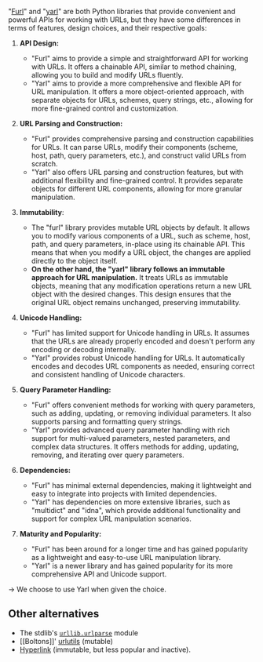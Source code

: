 "[Furl](https://github.com/gruns/furl)" and "[yarl](https://pypi.org/project/yarl/)" are both Python libraries that provide convenient and powerful APIs for working with URLs, but they have some differences in terms of features, design choices, and their respective goals:

1. **API Design:**

    - "Furl" aims to provide a simple and straightforward API for working with URLs. It offers a chainable API, similar to method chaining, allowing you to build and modify URLs fluently.
    - "Yarl" aims to provide a more comprehensive and flexible API for URL manipulation. It offers a more object-oriented approach, with separate objects for URLs, schemes, query strings, etc., allowing for more fine-grained control and customization.

2. **URL Parsing and Construction:**

    - "Furl" provides comprehensive parsing and construction capabilities for URLs. It can parse URLs, modify their components (scheme, host, path, query parameters, etc.), and construct valid URLs from scratch.
    - "Yarl" also offers URL parsing and construction features, but with additional flexibility and fine-grained control. It provides separate objects for different URL components, allowing for more granular manipulation.

3. **Immutability**:
   
    - The "furl" library provides mutable URL objects by default. It allows you to modify various components of a URL, such as scheme, host, path, and query parameters, in-place using its chainable API. This means that when you modify a URL object, the changes are applied directly to the object itself.
    - **On the other hand, the "yarl" library follows an immutable approach for URL manipulation.** It treats URLs as immutable objects, meaning that any modification operations return a new URL object with the desired changes. This design ensures that the original URL object remains unchanged, preserving immutability.

5. **Unicode Handling:**
   
    - "Furl" has limited support for Unicode handling in URLs. It assumes that the URLs are already properly encoded and doesn't perform any encoding or decoding internally.
    - "Yarl" provides robust Unicode handling for URLs. It automatically encodes and decodes URL components as needed, ensuring correct and consistent handling of Unicode characters.

6. **Query Parameter Handling:**
   
    - "Furl" offers convenient methods for working with query parameters, such as adding, updating, or removing individual parameters. It also supports parsing and formatting query strings.
    - "Yarl" provides advanced query parameter handling with rich support for multi-valued parameters, nested parameters, and complex data structures. It offers methods for adding, updating, removing, and iterating over query parameters.

7. **Dependencies:**
   
    - "Furl" has minimal external dependencies, making it lightweight and easy to integrate into projects with limited dependencies.
    - "Yarl" has dependencies on more extensive libraries, such as "multidict" and "idna", which provide additional functionality and support for complex URL manipulation scenarios.

8. **Maturity and Popularity:**
   
    - "Furl" has been around for a longer time and has gained popularity as a lightweight and easy-to-use URL manipulation library.
    - "Yarl" is a newer library and has gained popularity for its more comprehensive API and Unicode support.

→ We choose to use Yarl when given the choice.

## Other alternatives

- The stdlib's [`urllib.urlparse`](https://docs.python.org/3/library/urllib.parse.html#module-urllib.parse) module
- [[Boltons]]' [urlutils](https://boltons.readthedocs.io/en/latest/urlutils.html) (mutable)
- [Hyperlink](https://github.com/python-hyper/hyperlink) (immutable, but less popular and inactive).